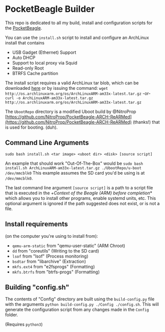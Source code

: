 # PocketBeagle Builder

This repo is dedicated to all my build, install and configuration scripts for the [PocketBeagle](https://beagleboard.org/pocket).

You can use the `install.sh` script to install and configure an ArchLinux install that contains

- USB Gadget (Ethernet) Support
- Auto DHCP
- Support to local proxy via Squid
- Read-only Root
- BTRFS Cache partition

The install script requires a valid ArchLinux tar blob, which can be downloaded [here](http://os.archlinuxarm.org/os/ArchLinuxARM-am33x-latest.tar.gz)
or by issuing the command:
`wget http://os.archlinuxarm.org/os/ArchLinuxARM-am33x-latest.tar.gz`
 -or-
 `curl -o ArchLinuxARM-am33x-latest.tar.gz http://os.archlinuxarm.org/os/ArchLinuxARM-am33x-latest.tar.gz`

The `UbootRepo` directory is a modified Uboot build by @NitroProp [https://github.com/NitroProp/PocketBeagle-ARCH-ReARMed](https://github.com/NitroProp/PocketBeagle-ARCH-ReARMed) (thanks!) that is used for booting. (duh).

## Command Line Arguments

`sudo bash install.sh <tar image> <uboot dir> <disk> [source script]`

An example that should work "Out-Of-The-Box" would be `sudo bash install.sh ArchLinuxARM-am33x-latest.tar.gz ./UbootRepo/u-boot /dev/mmcblk0`
This example assumes the SD card you'd be using is at `/dev/mmcblk0`.

The last command line argument `[source script]` is a path to a script file that is executed in the +*Context of the Beagle (ARM) before completion**
which allows you to install other programs, enable systemd units, etc. This optional argument is ignored if the path suggested does not exist, or is not a file.

## Install requirements

(on the computer you're using to install from):

- `qemu-arm-static` from "qemu-user-static" (ARM Chroot)
- `dd` from "coreutils" (Writing to the SD card)
- `lsof` from "lsof" (Process monitoring)
- `bsdtar` from "libarchive" (Extraction)
- `mkfs.ext4` from "e2fsprogs" (Formatting)
- `mkfs.btrfs` from "btrfs-progs" (Formatting)

## Building "config.sh"

The contents of "Config" directory are built using the `build-config.py` file with the arguments `python build-config.py ./Config ./config.sh`.
This will generate the configuration script from any changes made in the `Config` folder.

(Requires `python3`)
